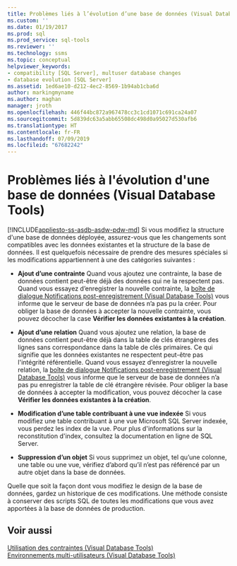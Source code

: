 ```yaml
---
title: Problèmes liés à l’évolution d’une base de données (Visual Database Tools) | Microsoft Docs
ms.custom: ''
ms.date: 01/19/2017
ms.prod: sql
ms.prod_service: sql-tools
ms.reviewer: ''
ms.technology: ssms
ms.topic: conceptual
helpviewer_keywords:
- compatibility [SQL Server], multuser database changes
- database evolution [SQL Server]
ms.assetid: 1ed6ae10-d212-4ec2-8569-1b94ab1cba6d
author: markingmyname
ms.author: maghan
manager: jroth
ms.openlocfilehash: 446f44bc872a967478cc3c1cd1071c691ca24a07
ms.sourcegitcommit: 5d839dc63a5abb65508dc498d0a95027d530afb6
ms.translationtype: HT
ms.contentlocale: fr-FR
ms.lasthandoff: 07/09/2019
ms.locfileid: "67682242"
---
```

# <a name="issues-of-database-evolution-visual-database-tools"></a>Problèmes liés à l'évolution d'une base de données (Visual Database Tools)
[!INCLUDE[appliesto-ss-asdb-asdw-pdw-md](../../includes/appliesto-ss-asdb-asdw-pdw-md.md)]
Si vous modifiez la structure d'une base de données déployée, assurez-vous que les changements sont compatibles avec les données existantes et la structure de la base de données. Il est quelquefois nécessaire de prendre des mesures spéciales si les modifications appartiennent à une des catégories suivantes :  
  
-   **Ajout d’une contrainte** Quand vous ajoutez une contrainte, la base de données contient peut-être déjà des données qui ne la respectent pas. Quand vous essayez d’enregistrer la nouvelle contrainte, la [boîte de dialogue Notifications post-enregistrement &#40;Visual Database Tools&#41;](../../ssms/visual-db-tools/post-save-notifications-dialog-box-visual-database-tools.md) vous informe que le serveur de base de données n’a pas pu la créer. Pour obliger la base de données à accepter la nouvelle contrainte, vous pouvez décocher la case **Vérifier les données existantes à la création**.  
  
-   **Ajout d’une relation** Quand vous ajoutez une relation, la base de données contient peut-être déjà dans la table de clés étrangères des lignes sans correspondance dans la table de clés primaires. Ce qui signifie que les données existantes ne respectent peut-être pas l'intégrité référentielle. Quand vous essayez d’enregistrer la nouvelle relation, la [boîte de dialogue Notifications post-enregistrement &#40;Visual Database Tools&#41;](../../ssms/visual-db-tools/post-save-notifications-dialog-box-visual-database-tools.md) vous informe que le serveur de base de données n’a pas pu enregistrer la table de clé étrangère révisée. Pour obliger la base de données à accepter la modification, vous pouvez décocher la case **Vérifier les données existantes à la création**.  
  
-   **Modification d’une table contribuant à une vue indexée** Si vous modifiez une table contribuant à une vue Microsoft SQL Server indexée, vous perdez les index de la vue. Pour plus d'informations sur la reconstitution d'index, consultez la documentation en ligne de SQL Server.  
  
-   **Suppression d’un objet** Si vous supprimez un objet, tel qu’une colonne, une table ou une vue, vérifiez d’abord qu’il n’est pas référencé par un autre objet dans la base de données.  
  
Quelle que soit la façon dont vous modifiez le design de la base de données, gardez un historique de ces modifications. Une méthode consiste à conserver des scripts SQL de toutes les modifications que vous avez apportées à la base de données de production.  
  
## <a name="see-also"></a>Voir aussi  
[Utilisation des contraintes (Visual Database Tools)](https://msdn.microsoft.com/637098af-2567-48f8-90f4-b41df059833e)  
[Environnements multi-utilisateurs &#40;Visual Database Tools&#41;](../../ssms/visual-db-tools/multiuser-environments-visual-database-tools.md)  
  
